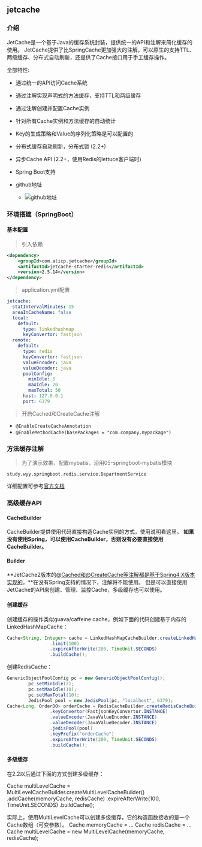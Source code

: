 ## jetcache

### 介绍

JetCache是一个基于Java的缓存系统封装，提供统一的API和注解来简化缓存的使用。 
JetCache提供了比SpringCache更加强大的注解，可以原生的支持TTL、两级缓存、分布式自动刷新，还提供了Cache接口用于手工缓存操作。

全部特性:

- 通过统一的API访问Cache系统
- 通过注解实现声明式的方法缓存，支持TTL和两级缓存
- 通过注解创建并配置Cache实例
- 针对所有Cache实例和方法缓存的自动统计
- Key的生成策略和Value的序列化策略是可以配置的
- 分布式缓存自动刷新，分布式锁 (2.2+)
- 异步Cache API (2.2+，使用Redis的lettuce客户端时)
- Spring Boot支持

- github地址
    - ![github地址](https://github.com/alibaba/jetcache/wiki/Home_CN)


### 环境搭建（SpringBoot）

#### 基本配置

> 引入依赖

```xml
<dependency>
    <groupId>com.alicp.jetcache</groupId>
    <artifactId>jetcache-starter-redis</artifactId>
    <version>2.5.14</version>
</dependency>
```
> application.yml配置

```yaml
jetcache:
  statIntervalMinutes: 15
  areaInCacheName: false
  local:
    default:
      type: linkedhashmap
      keyConvertor: fastjson
  remote:
    default:
      type: redis
      keyConvertor: fastjson
      valueEncoder: java
      valueDecoder: java
      poolConfig:
        minIdle: 5
        maxIdle: 20
        maxTotal: 50
      host: 127.0.0.1
      port: 6379

```

> 开启Cached和CreateCache注解

- `@EnableCreateCacheAnnotation`
- `@EnableMethodCache(basePackages = "com.company.mypackage")`


### 方法缓存注解

> 为了演示效果，配置mybatis，沿用05-springboot-mybatis模块

`study.wyy.springboot.redis.service.DepartmentService`

详细配置可参考[官方文档](https://github.com/alibaba/jetcache/wiki/MethodCache_CN)



### 高级缓存API

#### CacheBuilder
CacheBuilder提供使用代码直接构造Cache实例的方式，使用说明看这里。
**如果没有使用Spring，可以使用CacheBuilder，否则没有必要直接使用CacheBuilder。**

#### Builder
**JetCache2版本的@Cached和@CreateCache等注解都是基于Spring4.X版本实现的，**在没有Spring支持的情况下，注解将不能使用。
但是可以直接使用JetCache的API来创建、管理、监控Cache，多级缓存也可以使用。

#### 创建缓存
创建缓存的操作类似guava/caffeine cache，例如下面的代码创建基于内存的LinkedHashMapCache：
```java
Cache<String, Integer> cache = LinkedHashMapCacheBuilder.createLinkedHashMapCacheBuilder()
                .limit(100)
                .expireAfterWrite(200, TimeUnit.SECONDS)
                .buildCache();
```

创建RedisCache：

```java
GenericObjectPoolConfig pc = new GenericObjectPoolConfig();
        pc.setMinIdle(2);
        pc.setMaxIdle(10);
        pc.setMaxTotal(10);
        JedisPool pool = new JedisPool(pc, "localhost", 6379);
Cache<Long, OrderDO> orderCache = RedisCacheBuilder.createRedisCacheBuilder()
                .keyConvertor(FastjsonKeyConvertor.INSTANCE)
                .valueEncoder(JavaValueEncoder.INSTANCE)
                .valueDecoder(JavaValueDecoder.INSTANCE)
                .jedisPool(pool)
                .keyPrefix("orderCache")
                .expireAfterWrite(200, TimeUnit.SECONDS)
                .buildCache();
```
#### 多级缓存

在2.2以后通过下面的方式创建多级缓存：

Cache multiLevelCache = MultiLevelCacheBuilder.createMultiLevelCacheBuilder()
      .addCache(memoryCache, redisCache)
      .expireAfterWrite(100, TimeUnit.SECONDS)
      .buildCache();
      
实际上，使用MultiLevelCache可以创建多级缓存，它的构造函数接收的是一个Cache数组（可变参数）。
Cache memoryCache = ...
Cache redisCache = ...
Cache multiLevelCache = new MultiLevelCache(memoryCache, redisCache);

